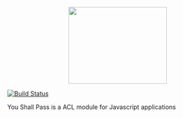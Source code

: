 <p align="center">
  <img width="225" height="177" src="https://raw.githubusercontent.com/romain-gilliotte/you-shall-pass/master/docs/logo.jpg">
</p>

[![Build Status](https://travis-ci.org/romain-gilliotte/you-shall-pass.svg?branch=master)](https://travis-ci.org/romain-gilliotte/you-shall-pass)

You Shall Pass is a ACL module for Javascript applications

